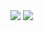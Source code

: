 <!--
**krizsan/krizsan** is a ✨ _special_ ✨ repository because its `README.md` (this file) appears on your GitHub profile.

Here are some ideas to get you started:

- 🔭 I’m currently working on ...
- 🌱 I’m currently learning ...
- 👯 I’m looking to collaborate on ...
- 🤔 I’m looking for help with ...
- 💬 Ask me about ...
- 📫 How to reach me: ...
- 😄 Pronouns: ...
- ⚡ Fun fact: ...
-->

<img src="https://github-readme-stats.vercel.app/api?username=krizsan&show_icons=true&bg_color=00000000&hide_title=false"> 
<img src="https://github-readme-stats.vercel.app/api/top-langs/?username=krizsan&layout=compact&bg_color=0000000">
